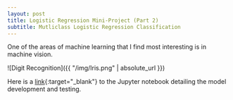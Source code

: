 ```yaml
---
layout: post
title: Logistic Regression Mini-Project (Part 2)
subtitle: Mutliclass Logistic Regression Classification
---
```


One of the areas of machine learning that I find most interesting is in machine vision. 

![Digit Recognition]({{ "/img/Iris.png" | absolute_url }})

Here is a [link](https://github.com/nickramskill/Machine-Learning-Projects){:target="_blank"} to the Jupyter notebook detailing the model development and testing. 
